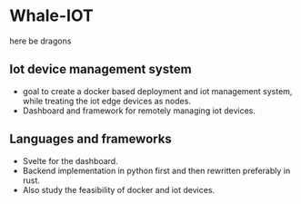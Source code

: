 # Whale-IOT
here be dragons

## Iot device management system

- goal to create a docker based deployment and iot management system, while treating the iot edge devices as nodes.
- Dashboard and framework for remotely managing iot devices.

## Languages and frameworks

- Svelte for the dashboard.
- Backend implementation in python first and then rewritten preferably in rust.
- Also study the feasibility of docker and iot devices.